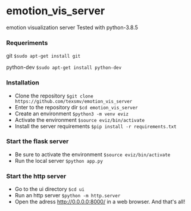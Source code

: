 # emotion_vis_server
emotion visualization server
Tested with python-3.8.5

### Requeriments
git
`$sudo apt-get install git`

python-dev
`$sudo apt-get install python-dev`


### Installation
- Clone the repository
`$git clone https://github.com/texsmv/emotion_vis_server`
- Enter to the repository dir
`$cd emotion_vis_server`
- Create an environment
`$python3 -m venv eviz`
- Activate the environment
`$source eviz/bin/activate `
- Install the server requirements
`$pip install -r requirements.txt`

### Start the flask server
- Be sure to activate the environment
`$source eviz/bin/activate `
- Run the local server
`$python app.py`

### Start the http server
- Go to the ui directory
`$cd ui`
- Run an http server
`$python -m http.server`
- Open the adress http://0.0.0.0:8000/ in a web browser. And that's all!


